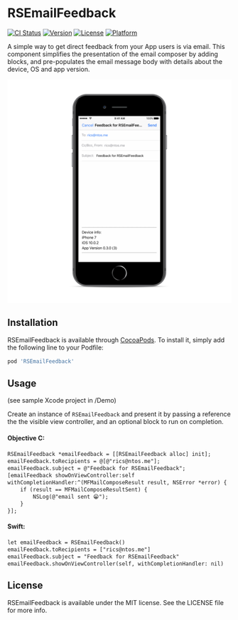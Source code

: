 # RSEmailFeedback

[![CI Status](http://img.shields.io/travis/ricsantos/RSEmailFeedback.svg?style=flat)](https://travis-ci.org/ricsantos/RSEmailFeedback)
[![Version](https://img.shields.io/cocoapods/v/RSEmailFeedback.svg?style=flat)](http://cocoapods.org/pods/RSEmailFeedback)
[![License](https://img.shields.io/cocoapods/l/RSEmailFeedback.svg?style=flat)](http://cocoapods.org/pods/RSEmailFeedback)
[![Platform](https://img.shields.io/cocoapods/p/RSEmailFeedback.svg?style=flat)](http://cocoapods.org/pods/RSEmailFeedback)

A simple way to get direct feedback from your App users is via email. This component simplifies the presentation of the email composer by adding blocks, and pre-populates the email message body with details about the device, OS and app version.


<img src=https://raw.githubusercontent.com/ricsantos/RSEmailFeedback/master/Screenshots/screenshot-01.png width=1000>

## Installation

RSEmailFeedback is available through [CocoaPods](http://cocoapods.org). To install
it, simply add the following line to your Podfile:

```ruby
pod 'RSEmailFeedback'
```

## Usage

(see sample Xcode project in /Demo)

Create an instance of `RSEmailFeedback` and present it by passing a reference the the visible view controller, and an optional block to run on completion.

#### Objective C:

    RSEmailFeedback *emailFeedback = [[RSEmailFeedback alloc] init];
    emailFeedback.toRecipients = @[@"rics@ntos.me"];
    emailFeedback.subject = @"Feedback for RSEmailFeedback";
    [emailFeedback showOnViewController:self withCompletionHandler:^(MFMailComposeResult result, NSError *error) {
        if (result == MFMailComposeResultSent) {
            NSLog(@"email sent 😁");   
        }
    }];
    
#### Swift:

    let emailFeedback = RSEmailFeedback()
    emailFeedback.toRecipients = ["rics@ntos.me"]
    emailFeedback.subject = "Feedback for RSEmailFeedback"
    emailFeedback.showOnViewController(self, withCompletionHandler: nil)

## License

RSEmailFeedback is available under the MIT license. See the LICENSE file for more info.
